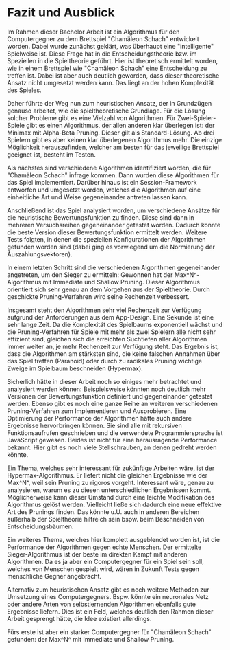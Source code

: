 # Fazit und Ausblick

Im Rahmen dieser Bachelor Arbeit ist ein Algorithmus für den Computergegner zu dem Brettspiel "Chamäleon Schach" entwickelt worden. Dabei wurde zunächst geklärt, was überhaupt eine "intelligente" Spielweise ist. Diese Frage hat in die Entscheidungstheorie bzw. im Speziellen in die Spieltheorie geführt. Hier ist theoretisch ermittelt worden, wie in einem Brettspiel wie "Chamäleon Schach" eine Entscheidung zu treffen ist. Dabei ist aber auch deutlich geworden, dass dieser theoretische Ansatz nicht umgesetzt werden kann. Das liegt an der hohen Komplexität des Spieles.

Daher führte der Weg nun zum heuristischen Ansatz, der in Grundzügen genauso arbeitet, wie die spieltheoretische Grundlage. Für die Lösung solcher Probleme gibt es eine Vielzahl von Algorithmen. Für Zwei-Spieler-Spiele gibt es einen Algorithmus, der allen anderen klar überlegen ist: der Minimax mit Alpha-Beta Pruning. Dieser gilt als Standard-Lösung. Ab drei Spielern gibt es aber keinen klar überlegenen Algorithmus mehr. Die einzige Möglichkeit herauszufinden, welcher am besten für das jeweilige Brettspiel geeignet ist, besteht im Testen.

Als nächstes sind verschiedene Algorithmen identifiziert worden, die für "Chamäleon Schach" infrage kommen. Dann wurden diese Algorithmen für das Spiel implementiert. Darüber hinaus ist ein Session-Framework entworfen und umgesetzt worden, welches die Algorithmen auf eine einheitliche Art und Weise gegeneinander antreten lassen kann.

Anschließend ist das Spiel analysiert worden, um verschiedene Ansätze für die heuristische Bewertungsfunktion zu finden. Diese sind dann in mehreren Versuchsreihen gegeneinander getestet worden. Dadurch konnte die beste Version dieser Bewertungsfunktion ermittelt werden. Weitere Tests folgten, in denen die speziellen Konfigurationen der Algorithmen gefunden worden sind (dabei ging es vorwiegend um die Normierung der Auszahlungsvektoren).

In einem letzten Schritt sind die verschiedenen Algorithmen gegeneinander angetreten, um den Sieger zu ermitteln: Gewonnen hat der Max^N^-Algorithmus mit Immediate und Shallow Pruning. Dieser Algorithmus orientiert sich sehr genau an dem Vorgehen aus der Spieltheorie. Durch geschickte Pruning-Verfahren wird seine Rechenzeit verbessert.

Insgesamt steht den Algorithmen sehr viel Rechenzeit zur Verfügung aufgrund der Anforderungen aus dem App-Design. Eine Sekunde ist eine sehr lange Zeit. Da die Komplexität des Spielbaums exponentiell wächst und die Pruning-Verfahren für Spiele mit mehr als zwei Spielern alle nicht sehr effizient sind, gleichen sich die erreichten Suchtiefen aller Algorithmen immer weiter an, je mehr Rechenzeit zur Verfügung steht. Das Ergebnis ist, dass die Algorithmen am stärksten sind, die keine falschen Annahmen über das Spiel treffen (Paranoid) oder durch zu radikales Pruning wichtige Zweige im Spielbaum beschneiden (Hypermax).

Sicherlich hätte in dieser Arbeit noch so einiges mehr betrachtet und analysiert werden können: Beispielsweise könnten noch deutlich mehr Versionen der Bewertungsfunktion definiert und gegeneinander getestet werden. Ebenso gibt es noch eine ganze Reihe an weiteren verschiedenen Pruning-Verfahren zum Implementieren und Ausprobieren. Eine Optimierung der Performance der Algorithmen hätte auch andere Ergebnisse hervorbringen können. Sie sind alle mit rekursiven Funktionsaufrufen geschrieben und die verwendete Programmiersprache ist JavaScript gewesen. Beides ist nicht für eine herausragende Performance bekannt. Hier gibt es noch viele Stellschrauben, an denen gedreht werden könnte.

Ein Thema, welches sehr interessant für zukünftige Arbeiten wäre, ist der Hypermax-Algorithmus. Er liefert nicht die gleichen Ergebnisse wie der Max^N^, weil sein Pruning zu rigoros vorgeht. Interessant wäre, genau zu analysieren, warum es zu diesen unterschiedlichen Ergebnissen kommt. Möglicherweise kann dieser Umstand durch eine leichte Modifikation des Algorithmus gelöst werden. Vielleicht ließe sich dadurch eine neue effektive Art des Prunings finden. Das könnte u.U. auch in anderen Bereichen außerhalb der Spieltheorie hilfreich sein bspw. beim Beschneiden von Entscheidungsbäumen.

Ein weiteres Thema, welches hier komplett ausgeblendet worden ist, ist die Performance der Algorithmen gegen echte Menschen. Der ermittelte Sieger-Algorithmus ist der beste im direkten Kampf mit anderen Algorithmen. Da es ja aber ein Computergegner für ein Spiel sein soll, welches von Menschen gespielt wird, wären in Zukunft Tests gegen menschliche Gegner angebracht.

Alternativ zum heuristischen Ansatz gibt es noch weitere Methoden zur Umsetzung eines Computergegners. Bspw. könnte ein neuronales Netz oder andere Arten von selbstlernenden Algorithmen ebenfalls gute Ergebnisse liefern. Dies ist ein Feld, welches deutlich den Rahmen dieser Arbeit gesprengt hätte, die Idee existiert allerdings.

Fürs erste ist aber ein starker Computergegner für "Chamäleon Schach" gefunden: der Max^N^ mit Immediate und Shallow Pruning.
